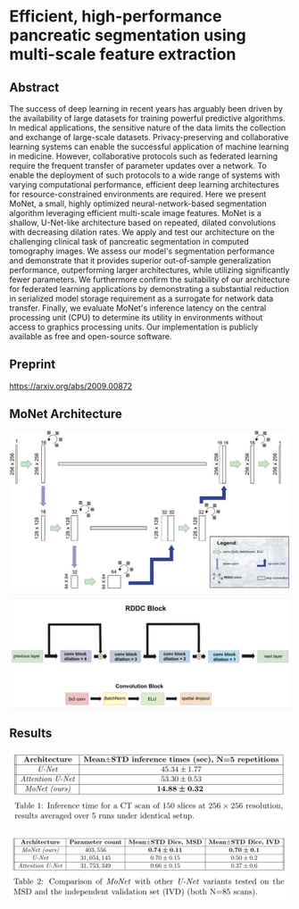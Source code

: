 # Efficient, high-performance pancreatic segmentation using multi-scale feature extraction

## Abstract
The success of deep learning in recent years has arguably been driven by the availability
of large datasets for training powerful predictive algorithms. In medical applications,
the sensitive nature of the data limits the collection and exchange of large-scale datasets.
Privacy-preserving and collaborative learning systems can enable the successful
application of machine learning in medicine. However, collaborative protocols such as
federated learning require the frequent transfer of parameter updates over a network.
To enable the deployment of such protocols to a wide range of systems with varying
computational performance, efficient deep learning architectures for
resource-constrained environments are required.
Here we present MoNet, a small, highly optimized neural-network-based
segmentation algorithm leveraging efficient multi-scale image features. MoNet is a
shallow, U-Net-like architecture based on repeated, dilated convolutions with decreasing
dilation rates. We apply and test our architecture on the challenging clinical task of
pancreatic segmentation in computed tomography images. We assess our model's
segmentation performance and demonstrate that it provides superior out-of-sample
generalization performance, outperforming larger architectures, while utilizing
significantly fewer parameters. We furthermore confirm the suitability of our
architecture for federated learning applications by demonstrating a substantial reduction
in serialized model storage requirement as a surrogate for network data transfer. Finally,
we evaluate MoNet's inference latency on the central processing unit (CPU) to
determine its utility in environments without access to graphics processing units.
Our implementation is publicly available as free and open-source software.

## Preprint
https://arxiv.org/abs/2009.00872

## MoNet Architecture
![monet_architecture](/images/monet_architecture.png)

![rddc_block](/images/rddc_block.png)


## Results
![inf_performance](/images/inference_time.png)

![dice_performance](/images/dice_performance.png)
